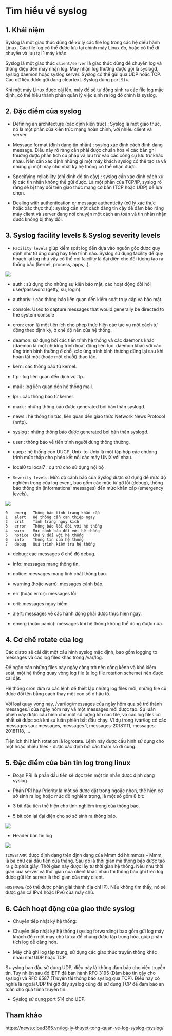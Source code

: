 # Tìm hiểu về syslog

## 1. Khái niệm

Syslog là một giao thức dùng để xử lý các file log trong các hệ điều hành Linux. Các file log có thể được lưu tại chính máy Linux đó, hoặc có thể di chuyển và lưu tại 1 máy khác.

Syslog là một giao thức `client/server` là giao thức dùng để chuyển log và thông điệp đến máy nhận log. Máy nhận log thường được gọi là syslogd, syslog daemon hoặc syslog server. Syslog có thể gửi qua UDP hoặc TCP. Các dữ liệu được gửi dạng cleartext. Syslog dùng port `514`.

Khi một máy Linux được cài lên, máy đó sẽ tự động sinh ra các file log mặc định, có thể hiểu thành phần quản lý việc sinh ra log đó chính là syslog.

## 2. Đặc điểm của syslog

- Defining an architecture (xác định kiến ​​trúc) : Syslog là một giao thức, nó là một phần của kiến ​​trúc mạng hoàn chỉnh, với nhiều client và server.

- Message format (định dạng tin nhắn) : syslog xác định cách định dạng message. Điều này rõ ràng cần phải được chuẩn hóa vì các bản ghi thường được phân tích cú pháp và lưu trữ vào các công cụ lưu trữ khác nhau. Nên cần xác định những gì một máy khách syslog có thể tạo ra và những gì một máy chủ nhật ký hệ thống có thể nhận được.

- Specifying reliability (chỉ định độ tin cậy) : syslog cần xác định cách xử lý các tin nhắn không thể gửi được. Là một phần của TCP/IP, syslog rõ ràng sẽ bị thay đổi trên giao thức mạng cơ bản (TCP hoặc UDP) để lựa chọn.

- Dealing with authentication or message authenticity (xử lý xác thực hoặc xác thực thư): syslog cần một cách đáng tin cậy để đảm bảo rằng máy client và server đang nói chuyện một cách an toàn và tin nhắn nhận được không bị thay đổi.

## 3. Syslog facility levels & Syslog severity levels

- `Facility levels` giúp kiểm soát log đến dựa vào nguồn gốc được quy định như từ ứng dụng hay tiến trình nào. Syslog sử dụng facility để quy hoạch lại log như vậy có thể coi faicility là đại diện cho đối tượng tạo ra thông báo (kernel, process, apps,..).

![](../images/tim-hieu-syslog/image1.png)

+ auth  : sử dụng cho những sự kiện bảo mật, các hoạt động đòi hỏi user/password (getty, su, login).

+ authpriv:  : các thông báo liên quan đến kiểm soát truy cập và bảo mật.

+ console: Used to capture messages that would generally be directed to the system console

+ cron: cron là một tiện ích cho phép thực hiện các tác vụ một cách tự động theo định kỳ, ở chế độ nền của hệ thống.

+ deamon: sử dụng bởi các tiến trình hệ thống và các daemons khác (daemon là một chương trình hoạt động liên tục. daemon khác với các ứng trình bình thường ở chỗ, các ứng trình bình thường dừng lại sau khi hoàn tất một (hoặc một chuỗi) thao tác.
+ kern: các thông báo từ kernel.

+ ftp : log liên quan đến dịch vụ ftp.

+ mail : log liên quan đến hệ thống mail.

+ lpr  : các thông báo từ kernel.

+ mark : những thông báo được generated bởi bản thân syslogd.

+ news : hệ thống tin tức, liên quan đến giao thức Network News Protocol (nntp).

+ syslog  : những thông báo được generated bởi bản thân syslogd.

+ user : thông báo về tiến trình người dùng thông thường.

+ uucp : hệ thống con UUCP. Unix-to-Unix là một tập hợp các chương trình mức thấp cho phép kết nối các máy UNIX với nhau.

+ local0 to local7  : dự trữ cho sử dụng nội bộ

- `Severity levels`: Mức độ cảnh báo của Syslog được sử dụng để mức độ nghiêm trọng của log event, bao gồm các mức từ gỡ lỗi (debug), thông báo thông tin (informational messages) đến mức khẩn cấp (emergency levels).

![](../images/tim-hieu-syslog/image2.png)

```
0	emerg	Thông báo tình trạng khẩn cấp
1	alert	Hệ thống cần can thiệp ngay
2	crit	Tình trạng nguy kịch
3	error	Thông báo lỗi đối với hệ thống
4	warn	Mức cảnh báo đối với hệ thống
5	notice	Chú ý đối với hệ thống
6	info	Thông tin của hệ thống
7	debug	Quá trình kiểm tra hệ thống
```

+ debug: các messages ở chế độ debug.

+ info: messages mang thông tin.

+ notice: messages mang tính chất thông báo.

+ warning (hoặc warn): messages cảnh báo.

+ err (hoặc error): messages lỗi.

+ crit: messages nguy hiểm.

+ alert: messages về các hành động phải được thực hiện ngay.

+ emerg (hoặc panic): messages khi hệ thống không thể dùng được nữa.

## 4. Cơ chế rotate của log

Các distro sẽ cài đặt một cấu hình syslog mặc định, bao gồm logging to messages và các log files khác trong /var/log.

Để ngăn cản những files này ngày càng trở nên cồng kềnh và khó kiểm soát, một hệ thống quay vòng log file (a log file rotation scheme) nên được cài đặt.

Hệ thống cron đưa ra các lệnh để thiết lập những log files mới, những file cũ được đổi tên bằng cách thay một con số ở hậu tố.

Với loại quay vòng này, /var/log/messages của ngày hôm qua sẽ trở thành messages.1 của ngày hôm nay và một messages mới được tạo. Sự luân phiên này được cấu hình cho một số lượng lớn các file, và các log files cũ nhất sẽ được xoá khi sự luân phiên bắt đầu chạy. Ví dụ trong /var/log có các messages sau: messages, messages.1, messages-20181111, messages-20181118, …

Tiện ích thi hành rotation là logrotate. Lệnh này được cấu hình sử dụng cho một hoặc nhiều files - được xác định bởi các tham số đi cùng.

## 5. Đặc điểm của bản tin log trong linux

- Đoạn PRI là phần đầu tiên sẽ đọc trên một tin nhắn được định dạng syslog.

- Phần PRI hay Priority là một số được đặt trong ngoặc nhọn, thể hiện cơ sở sinh ra log hoặc mức độ nghiêm trọng, là một số gồm 8 bit:

+ 3 bit đầu tiên thể hiện cho tính nghiêm trọng của thông báo.

+ 5 bit còn lại đại diện cho sơ sở sinh ra thông báo.

![](../images/tim-hieu-syslog/image3.png)

- Header bản tin log

![](../images/tim-hieu-syslog/image4.png)

`TIMESTAMP`: được định dạng trên định dạng của Mmm dd hh:mm:ss – Mmm, là ba chữ cái đầu tiên của tháng. Sau đó là thời gian mà thông báo được tạo ra giờ:phút:giây. Thời gian này được lấy từ thời gian hệ thống. Nếu như thời gian của server và thời gian của client khác nhau thì thông báo ghi trên log được gửi lên server là thời gian của máy client.

`HOSTNAME` (có thể được phân giải thành địa chỉ IP). Nếu không tìm thấy, nó sẽ được gán cả IPv4 hoặc IPv6 của máy chủ.

## 6. Cách hoạt động của giao thức syslog

- Chuyển tiếp nhật ký hệ thống:

+ Chuyển tiếp nhật ký hệ thống (syslog forwarding) bao gồm gửi log máy khách đến một máy chủ từ xa để chúng được tập trung hóa, giúp phân tích log dễ dàng hơn.

+ Máy chủ ghi log tập trung, sử dụng các giao thức truyền thông khác nhau như UDP hoặc TCP.

S+ yslog ban đầu sử dụng UDP, điều này là không đảm bảo cho việc truyền tin. Tuy nhiên sau đó IETF đã ban hành RFC 3195 (Đảm bảo tin cậy cho syslog) và RFC 6587 (Truyền tải thông báo syslog qua TCP). Điều này có nghĩa là ngoài UDP thì giờ đây syslog cũng đã sử dụng TCP để đảm bảo an toàn cho quá trình truyền tin.

+ Syslog sử dụng port 514 cho UDP.


## Tham khảo

https://news.cloud365.vn/log-ly-thuyet-tong-quan-ve-log-syslog-rsyslog/